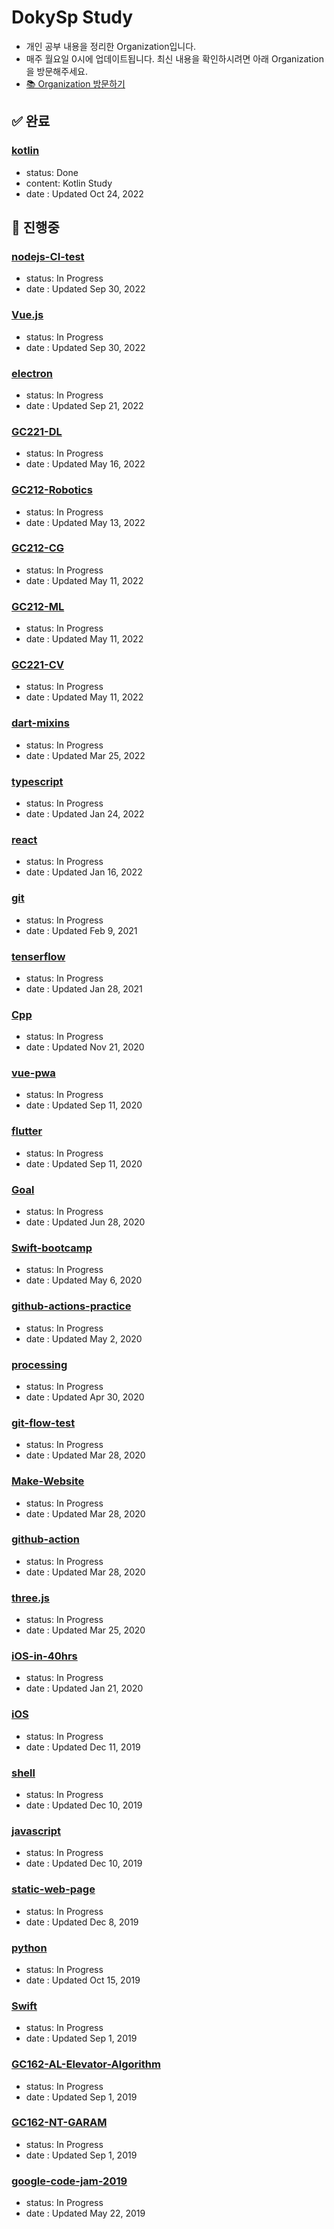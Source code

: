 # DokySp Study

- 개인 공부 내용을 정리한 Organization입니다.
- 매주 월요일 0시에 업데이트됩니다. 최신 내용을 확인하시려면 아래 Organization을 방문해주세요.
- [📚 Organization 방문하기](https://github.com/DokySp-study)

## ✅ 완료

### [kotlin](https://github.com/DokySp-study/kotlin)

- status: Done
- content:  Kotlin Study
- date : Updated Oct 24, 2022

## 🚧 진행중

### [nodejs-CI-test](https://github.com/DokySp-study/nodejs-CI-test)

- status: In Progress
- date : Updated Sep 30, 2022

### [Vue.js](https://github.com/DokySp-study/Vue.js)

- status: In Progress
- date : Updated Sep 30, 2022

### [electron](https://github.com/DokySp-study/electron)

- status: In Progress
- date : Updated Sep 21, 2022

### [GC221-DL](https://github.com/DokySp-study/GC221-DL)

- status: In Progress
- date : Updated May 16, 2022

### [GC212-Robotics](https://github.com/DokySp-study/GC212-Robotics)

- status: In Progress
- date : Updated May 13, 2022

### [GC212-CG](https://github.com/DokySp-study/GC212-CG)

- status: In Progress
- date : Updated May 11, 2022

### [GC212-ML](https://github.com/DokySp-study/GC212-ML)

- status: In Progress
- date : Updated May 11, 2022

### [GC221-CV](https://github.com/DokySp-study/GC221-CV)

- status: In Progress
- date : Updated May 11, 2022

### [dart-mixins](https://github.com/DokySp-study/dart-mixins)

- status: In Progress
- date : Updated Mar 25, 2022

### [typescript](https://github.com/DokySp-study/typescript)

- status: In Progress
- date : Updated Jan 24, 2022

### [react](https://github.com/DokySp-study/react)

- status: In Progress
- date : Updated Jan 16, 2022

### [git](https://github.com/DokySp-study/git)

- status: In Progress
- date : Updated Feb 9, 2021

### [tenserflow](https://github.com/DokySp-study/tenserflow)

- status: In Progress
- date : Updated Jan 28, 2021

### [Cpp](https://github.com/DokySp-study/Cpp)

- status: In Progress
- date : Updated Nov 21, 2020

### [vue-pwa](https://github.com/DokySp-study/vue-pwa)

- status: In Progress
- date : Updated Sep 11, 2020

### [flutter](https://github.com/DokySp-study/flutter)

- status: In Progress
- date : Updated Sep 11, 2020

### [Goal](https://github.com/DokySp-study/Goal)

- status: In Progress
- date : Updated Jun 28, 2020

### [Swift-bootcamp](https://github.com/DokySp-study/Swift-bootcamp)

- status: In Progress
- date : Updated May 6, 2020

### [github-actions-practice](https://github.com/DokySp-study/github-actions-practice)

- status: In Progress
- date : Updated May 2, 2020

### [processing](https://github.com/DokySp-study/processing)

- status: In Progress
- date : Updated Apr 30, 2020

### [git-flow-test](https://github.com/DokySp-study/git-flow-test)

- status: In Progress
- date : Updated Mar 28, 2020

### [Make-Website](https://github.com/DokySp-study/Make-Website)

- status: In Progress
- date : Updated Mar 28, 2020

### [github-action](https://github.com/DokySp-study/github-action)

- status: In Progress
- date : Updated Mar 28, 2020

### [three.js](https://github.com/DokySp-study/three.js)

- status: In Progress
- date : Updated Mar 25, 2020

### [iOS-in-40hrs](https://github.com/DokySp-study/iOS-in-40hrs)

- status: In Progress
- date : Updated Jan 21, 2020

### [iOS](https://github.com/DokySp-study/iOS)

- status: In Progress
- date : Updated Dec 11, 2019

### [shell](https://github.com/DokySp-study/shell)

- status: In Progress
- date : Updated Dec 10, 2019

### [javascript](https://github.com/DokySp-study/javascript)

- status: In Progress
- date : Updated Dec 10, 2019

### [static-web-page](https://github.com/DokySp-study/static-web-page)

- status: In Progress
- date : Updated Dec 8, 2019

### [python](https://github.com/DokySp-study/python)

- status: In Progress
- date : Updated Oct 15, 2019

### [Swift](https://github.com/DokySp-study/Swift)

- status: In Progress
- date : Updated Sep 1, 2019

### [GC162-AL-Elevator-Algorithm](https://github.com/DokySp-study/GC162-AL-Elevator-Algorithm)

- status: In Progress
- date : Updated Sep 1, 2019

### [GC162-NT-GARAM](https://github.com/DokySp-study/GC162-NT-GARAM)

- status: In Progress
- date : Updated Sep 1, 2019

### [google-code-jam-2019](https://github.com/DokySp-study/google-code-jam-2019)

- status: In Progress
- date : Updated May 22, 2019

